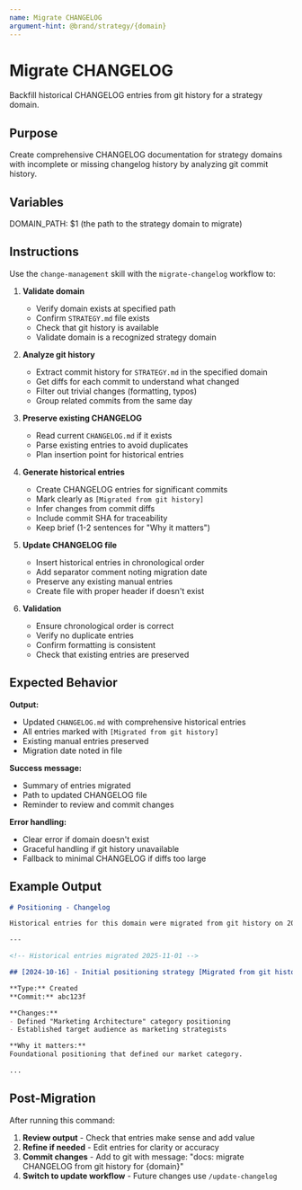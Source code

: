 ```yaml
---
name: Migrate CHANGELOG
argument-hint: @brand/strategy/{domain}
---
```


# Migrate CHANGELOG

Backfill historical CHANGELOG entries from git history for a strategy domain.

## Purpose

Create comprehensive CHANGELOG documentation for strategy domains with incomplete or missing changelog history by analyzing git commit history.

## Variables

DOMAIN_PATH: $1 (the path to the strategy domain to migrate)

## Instructions

Use the `change-management` skill with the `migrate-changelog` workflow to:

1. **Validate domain**
   - Verify domain exists at specified path
   - Confirm `STRATEGY.md` file exists
   - Check that git history is available
   - Validate domain is a recognized strategy domain

2. **Analyze git history**
   - Extract commit history for `STRATEGY.md` in the specified domain
   - Get diffs for each commit to understand what changed
   - Filter out trivial changes (formatting, typos)
   - Group related commits from the same day

3. **Preserve existing CHANGELOG**
   - Read current `CHANGELOG.md` if it exists
   - Parse existing entries to avoid duplicates
   - Plan insertion point for historical entries

4. **Generate historical entries**
   - Create CHANGELOG entries for significant commits
   - Mark clearly as `[Migrated from git history]`
   - Infer changes from commit diffs
   - Include commit SHA for traceability
   - Keep brief (1-2 sentences for "Why it matters")

5. **Update CHANGELOG file**
   - Insert historical entries in chronological order
   - Add separator comment noting migration date
   - Preserve any existing manual entries
   - Create file with proper header if doesn't exist

6. **Validation**
   - Ensure chronological order is correct
   - Verify no duplicate entries
   - Confirm formatting is consistent
   - Check that existing entries are preserved

## Expected Behavior

**Output:**
- Updated `CHANGELOG.md` with comprehensive historical entries
- All entries marked with `[Migrated from git history]`
- Existing manual entries preserved
- Migration date noted in file

**Success message:**
- Summary of entries migrated
- Path to updated CHANGELOG file
- Reminder to review and commit changes

**Error handling:**
- Clear error if domain doesn't exist
- Graceful handling if git history unavailable
- Fallback to minimal CHANGELOG if diffs too large

## Example Output

```markdown
# Positioning - Changelog

Historical entries for this domain were migrated from git history on 2025-11-01.

---

<!-- Historical entries migrated 2025-11-01 -->

## [2024-10-16] - Initial positioning strategy [Migrated from git history]

**Type:** Created
**Commit:** abc123f

**Changes:**
- Defined "Marketing Architecture" category positioning
- Established target audience as marketing strategists

**Why it matters:**
Foundational positioning that defined our market category.

...
```

## Post-Migration

After running this command:

1. **Review output** - Check that entries make sense and add value
2. **Refine if needed** - Edit entries for clarity or accuracy
3. **Commit changes** - Add to git with message: "docs: migrate CHANGELOG from git history for {domain}"
4. **Switch to update workflow** - Future changes use `/update-changelog`